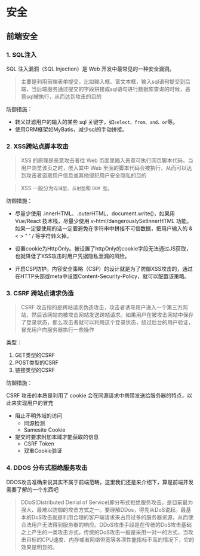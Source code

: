 # 安全

## 前端安全

### 1. SQL注入

SQL 注入漏洞（SQL Injection）是 Web 开发中最常见的一种安全漏洞。

> 主要是利用前端表单提交，比如输入框、富文本框，输入sql语句提交到后端，当后端服务通过提交的字段拼接成sql语句进行数据库查询的时候，恶意sql被执行，从而达到攻击的目的

防御措施：
- 转义过滤用户的输入的某些 sql 关键字，如`select、from、and、or`等。
- 使用ORM框架如MyBatis，减少sql的手动拼接。


### 2. XSS跨站点脚本攻击

> XSS 的原理是恶意攻击者往 Web 页面里插入恶意可执行网页脚本代码，当用户浏览该页之时，嵌入其中 Web 里面的脚本代码会被执行，从而可以达到攻击者盗取用户信息或其他侵犯用户安全隐私的目的

> XSS 一般分为`存储型`、`反射型`和 `DOM 型`。

防御措施：

- 尽量少使用 .innerHTML、.outerHTML、document.write()，如果用 Vue/React 技术栈，尽量少使用 v-html/dangerouslySetInnerHTML 功能。如果一定要使用的话一定要避免在字符串中拼接不可信数据，把用户输入的 & < > " ' / 等字符转义掉。

- 设置cookie为HttpOnly。被设置了httpOnly的cookie字段无法通过JS获取，也就降低了XSS攻击时用户凭据隐私泄漏的风险。

- 开启CSP防护。内容安全策略（CSP）的设计就是为了防御XSS攻击的，通过在HTTP头部或meta中设置Content-Security-Policy，就可以配置该策略。

### 3. CSRF 跨站点请求伪造

> CSRF 攻击指的是跨站请求伪造攻击，攻击者诱导用户进入一个第三方网站，然后该网站向被攻击网站发送跨站请求。如果用户在被攻击网站中保存了登录状态，那么攻击者就可以利用这个登录状态，绕过后台的用户验证，冒充用户向服务器执行一些操作

类型：
1. GET类型的CSRF
2. POST类型的CSRF
3. 链接类型的CSRF

防御措施：

CSRF 攻击的本质是利用了 cookie 会在同源请求中携带发送给服务器的特点，以此来实现用户的冒充

- 阻止不明外域的访问
  - 同源检测
  - Samesite Cookie
- 提交时要求附加本域才能获取的信息
  - CSRF Token
  - 双重Cookie验证


### 4. DDOS 分布式拒绝服务攻击

DDOS攻击准确来说其实不属于前端范畴，这里我们还是来介绍下，算是前端开发需要了解的一个东西吧

> DDoS(Distributed Denial of Service)即分布式拒绝服务攻击，是目前最为强大、最难以防御的攻击方式之一。要理解DDos，得先从DoS说起。最基本的DoS攻击就是利用合理的客户端请求来占用过多的服务器资源，从而使合法用户无法得到服务器的响应。DDoS攻击手段是在传统的DoS攻击基础之上产生的一类攻击方式，传统的DoS攻击一般是采用一对一的方式，当攻击目标的CPU速度、内存或者网络带宽等各项性能指标不高的情况下，它的效果是明显的。

